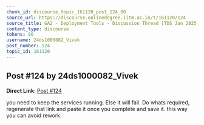 ```yaml
---
chunk_id: discourse_topic_161120_post_124_00
source_url: https://discourse.onlinedegree.iitm.ac.in/t/161120/124
source_title: GA2 - Deployment Tools - Discussion Thread [TDS Jan 2025]
content_type: discourse
tokens: 80
username: 24ds1000082_Vivek
post_number: 124
topic_id: 161120
---
```


## Post #124 by 24ds1000082_Vivek

**Direct Link**: [Post #124](https://discourse.onlinedegree.iitm.ac.in/t/161120/124)

you need to keep the services running. Else it will fail. Do whats required, regenerate that link and paste it once you complete and save it. this way you can avoid rework.
